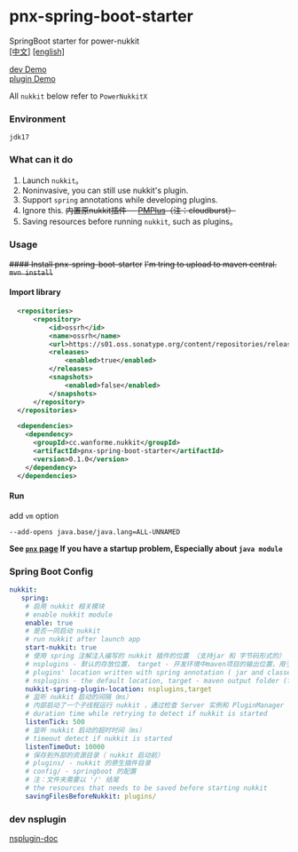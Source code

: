 # pnx-spring-boot-starter
SpringBoot starter for power-nukkit  
[[中文]](README.md) [[english]](README.en.md)

[dev Demo](https://github.com/WanneSimon/pnx-starter-demo.git)   
[plugin Demo](https://github.com/WanneSimon/pnx-starter-plugin-demo.git)

All `nukkit` below refer to `PowerNukkitX`
### Environment
`jdk17`

### What can it do
1. Launch `nukkit`。
2. Noninvasive, you can still use nukkit's plugin.
3. Support `spring` annotations while developing plugins.
4. Ignore this. ~~内置原nukkit插件 -- [PMPlus](https://github.com/WanneSimon/PMPlus/tree/2.0/build)（注：cloudburst）~~
5. Saving resources before running `nukkit`, such as plugins。

### Usage

~~#### Install pnx-spring-boot-starter~~
~~I'm tring to upload to maven central.~~
~~``` mvn install ```~~
#### Import library
```xml
  <repositories>
      <repository>
          <id>ossrh</id>
          <name>ossrh</name>
          <url>https://s01.oss.sonatype.org/content/repositories/releases/</url>
          <releases>
              <enabled>true</enabled>
          </releases>
          <snapshots>
              <enabled>false</enabled>
          </snapshots>
      </repository>
  </repositories>

  <dependencies>
    <dependency>
      <groupId>cc.wanforme.nukkit</groupId>
      <artifactId>pnx-spring-boot-starter</artifactId>
      <version>0.1.0</version>
    </dependency>
  </dependencies>
```
#### Run
add `vm` option 
```
--add-opens java.base/java.lang=ALL-UNNAMED
```

**See [`pnx` page](https://github.com/PowerNukkitX/PowerNukkitX#%E4%BD%BF%E7%94%A8%E6%AD%A5%E9%AA%A4) If you have a startup problem, Especially about `java module`**

### Spring Boot Config
```yml
nukkit:
   spring:
    # 启用 nukkit 相关模块
    # enable nukkit module
    enable: true
    # 是否一同启动 nukkit
    # run nukkit after launch app
    start-nukkit: true
    # 使用 spring 注解注入编写的 nukkit 插件的位置 （支持jar 和 字节码形式的）
    # nsplugins - 默认的存放位置， target - 开发环境中maven项目的输出位置，用于开发测试。
    # plugins' location written with spring annotation ( jar and classes are supported )
    # nsplugins - the default location, target - maven output folder (for developing plugins)
    nukkit-spring-plugin-location: nsplugins,target
    # 监听 nukkit 启动的间隔（ms）
    # 内部启动了一个子线程运行 nukkit ，通过检查 Server 实例和 PluginManager 实例来确认是否启动完成。 
    # duration time while retrying to detect if nukkit is started
    listenTick: 500
    # 监听 nukkit 启动的超时时间（ms）
    # timeout detect if nukkit is started
    listenTimeOut: 10000
    # 保存到外部的资源目录（ nukkit 启动前）
    # plugins/ - nukkit 的原生插件目录
    # config/ - springboot 的配置
    # 注：文件夹需要以 '/' 结尾
    # the resources that needs to be saved before starting nukkit 
    savingFilesBeforeNukkit: plugins/
```

### dev nsplugin
[nsplugin-doc](nsplugin-doc.en.md)